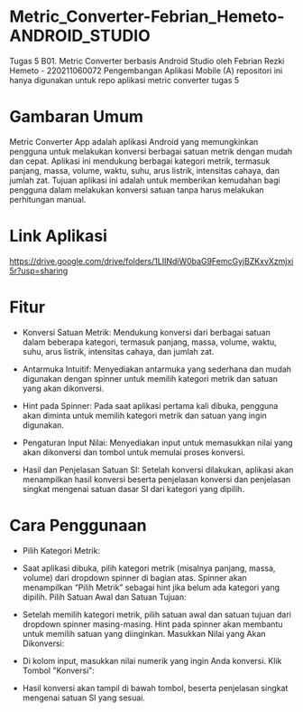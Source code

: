 # Metric_Converter-Febrian_Hemeto-ANDROID_STUDIO

Tugas 5 B01. Metric Converter berbasis Android Studio oleh Febrian Rezki Hemeto - 220211060072 Pengembangan Aplikasi Mobile (A)
repositori ini hanya digunakan untuk repo aplikasi metric converter tugas 5

# Gambaran Umum

Metric Converter App adalah aplikasi Android yang memungkinkan pengguna untuk melakukan konversi berbagai satuan metrik dengan mudah dan cepat. Aplikasi ini mendukung berbagai kategori metrik, termasuk panjang, massa, volume, waktu, suhu, arus listrik, intensitas cahaya, dan jumlah zat. Tujuan aplikasi ini adalah untuk memberikan kemudahan bagi pengguna dalam melakukan konversi satuan tanpa harus melakukan perhitungan manual.

# Link Aplikasi

https://drive.google.com/drive/folders/1LIINdiW0baG9FemcGyjBZKxvXzmjxi5r?usp=sharing

# Fitur

- Konversi Satuan Metrik: Mendukung konversi dari berbagai satuan dalam beberapa kategori, termasuk panjang, massa, volume, waktu, suhu, arus listrik, intensitas cahaya, dan jumlah zat.

- Antarmuka Intuitif: Menyediakan antarmuka yang sederhana dan mudah digunakan dengan spinner untuk memilih kategori metrik dan satuan yang akan dikonversi.

- Hint pada Spinner: Pada saat aplikasi pertama kali dibuka, pengguna akan diminta untuk memilih kategori metrik dan satuan yang ingin digunakan.

- Pengaturan Input Nilai: Menyediakan input untuk memasukkan nilai yang akan dikonversi dan tombol untuk memulai proses konversi.

- Hasil dan Penjelasan Satuan SI: Setelah konversi dilakukan, aplikasi akan menampilkan hasil konversi beserta penjelasan konversi dan penjelasan singkat mengenai satuan dasar SI dari kategori yang dipilih.

# Cara Penggunaan

- Pilih Kategori Metrik:

- Saat aplikasi dibuka, pilih kategori metrik (misalnya panjang, massa, volume) dari dropdown spinner di bagian atas.
  Spinner akan menampilkan “Pilih Metrik” sebagai hint jika belum ada kategori yang dipilih.
  Pilih Satuan Awal dan Satuan Tujuan:

- Setelah memilih kategori metrik, pilih satuan awal dan satuan tujuan dari dropdown spinner masing-masing.
  Hint pada spinner akan membantu untuk memilih satuan yang diinginkan.
  Masukkan Nilai yang Akan Dikonversi:

- Di kolom input, masukkan nilai numerik yang ingin Anda konversi.
  Klik Tombol "Konversi":

- Hasil konversi akan tampil di bawah tombol, beserta penjelasan singkat mengenai satuan SI yang sesuai.
